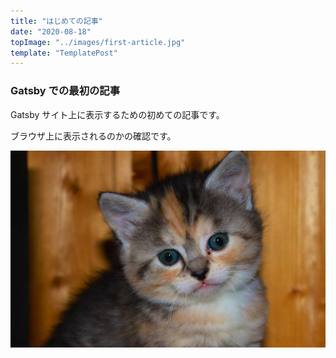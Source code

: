 ```yaml
---
title: "はじめての記事"
date: "2020-08-18"
topImage: "../images/first-article.jpg"
template: "TemplatePost"
---
```


### Gatsby での最初の記事

Gatsby サイト上に表示するための初めての記事です。

ブラウザ上に表示されるのかの確認です。

![テスト画像](../images/test.jpg)